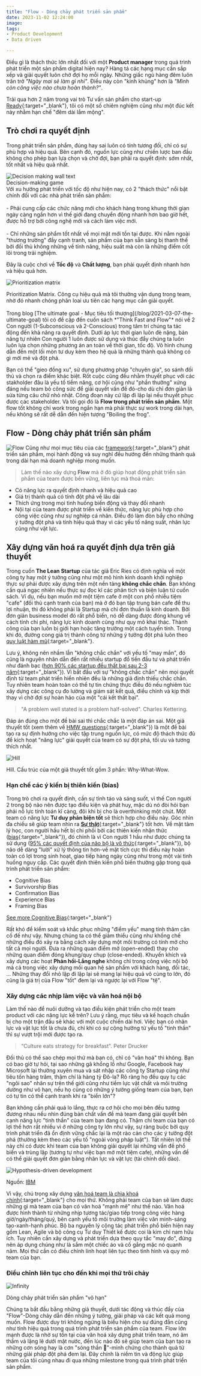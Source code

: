 ```yaml
---
title: "Flow - Dòng chảy phát triển sản phẩm"
date: 2023-11-02 12:24:00
image: 
tags:
- Product Development
- Data driven

---
```


Điều gì là thách thức lớn nhất đối với một **Product manager** trong quá trình phát triển một sản phẩm digital hiện nay? Hàng tá các hạng mục cần sắp xếp và giải quyết luôn chờ đợi họ mỗi ngày. Những giấc ngủ hàng đêm luôn trăn trở *"Ngày mai sẽ làm gì nhỉ"*. Điều này còn "kinh khủng" hơn là *"Mình còn công việc nào chưa hoàn thành?"*.

Trải qua hơn 2 năm trong vai trò Tư vấn sản phẩm cho start-up [Ready](https://ready.io){:target="_blank"}, tôi có một số chiêm nghiệm cũng như một đúc kết này nhằm hạn chế "đêm dài lắm mộng".

## Trò chơi ra quyết định

Trong phát triển sản phẩm, đúng hay sai luôn có tính tương đối, chỉ có sự phù hợp và hiệu quả. Bên cạnh đó, nguồn lực cũng như chiến lược ban đầu không cho phép bạn lựa chọn và chờ đợi, bạn phải ra quyết định: sớm nhất, tốt nhất và hiệu quả nhất.

<div class="side-by-side">
    <div class="toleft">
        <img class="image" src="/assets/img/blog/decision-making.jpg" alt="Decision making wall text">
        <figcaption class="caption">Decision-making game</figcaption>
    </div>
    <div class="toright">
        Với xu hướng phát triển với tốc độ như hiện nay, có 2 "thách thức" nổi bật chính đối với các nhà phát triển sản phẩm:
        <br><br>
        - Phải cung cấp các chức năng mới cho khách hàng trong khung thời gian ngày càng ngắn hơn vì thế giới đang chuyển động nhanh hơn bao giờ hết, được hỗ trợ bởi công nghệ mới và cách làm việc mới.
        <br><br>
        - Chỉ những sản phẩm tốt nhất về mọi mặt mới tồn tại được. Khi nằm ngoài "thương trường" đầy cạnh tranh, sản phẩm của bạn sẵn sàng bị thanh thế bởi đối thủ không những về tính năng, hiệu suất mà còn là những điểm cốt lõi trong trải nghiệm.
    </div>
</div>

Đây là cuộc chơi về **Tốc độ** và **Chất lượng**, bạn phải quyết định nhanh hơn và hiệu quả hơn.

![Prioritization matrix](https://www.ibm.com/design/thinking/static/prioritization-4-197b008afe461550b6e77fb9ace7ddcf.jpg)
<figcaption>Prioritization Matrix. Công cụ hiệu quả mà tôi thường vận dụng trong team, nhờ đó nhanh chóng phân loai ưu tiên các hạng mục cần giải quyết.</figcaption>
<br>
Trong blog [The ultimate goal - Mục tiêu tối thượng](/blog/2021-03-07-the-ultimate-goal) tôi có đề cập đến cuốn sách *"Think Fast and Flow"* nói về 2 Con người (1-Subconscious và 2-Conscious) trong tâm trí chúng ta tác động đến khả năng ra quyết định. Dưới áp lực thời gian luôn đè nặng, bản năng tự nhiên Con người 1 luôn được sử dụng và thúc đẩy chúng ta luôn luôn lựa chọn những phương án an toàn về thời gian, tốc độ. Vô hình chung dẫn đến một lối mòn tư duy kèm theo hệ quả là những thành quả không có gì mới mẻ và đột phá.

Bạn có thể "gieo đồng xu", sử dụng phương pháp "chuyên gia", so sánh đối thủ và chọn ra điểm khác biệt. Rốt cuộc cũng đều nhằm thuyết phục với các stakholder đâu là yếu tố tiềm năng, cơ hội cũng như "phần thưởng" xứng đáng nếu team bỏ công sức để giải quyết vấn đề đó-cho dù chỉ đơn giản là sửa từng câu chữ nhỏ nhặt. Công đoạn này cứ lặp đi lặp lại nếu thuyết phục được các stakeholder. Và tôi gọi đó là **Flow trong phát triển sản phẩm**. Một flow tốt không chỉ work trong ngắn hạn mà phải thực sự work trong dài hạn, nếu không sẽ rất dễ dẫn đến hiện tượng "Boiling the frog".

## Flow - Dòng chảy phát triển sản phẩm
![Flow](/assets/img/under-sea.gif)
Cũng như mọi mục tiêu của các [framework](https://fourweekmba.com/product-development-frameworks/){:target="_blank"} phát triển sản phẩm, mọi hành động và suy nghĩ đều hướng đến những thành quả trong dài hạn mà doanh nghiệp mong muốn.

> Làm thế nào xây dựng **Flow** mà ở đó giúp hoạt động phát triển sản phẩm của team được bền vững, liên tục mà thoả mãn:
- Có năng lực ra quyết định nhanh và hiệu quả cao
- Giá trị thành quả có tính đột phá về lâu dài
- Thích ứng trong mọi tình huống biến động và thay đổi nhanh
- Nội tại của team được phát triển về kiến thức, năng lực phù hợp cho công việc cũng như sự nghiệp cá nhân. Điều đó làm đòn bẩy cho những ý tưởng đột phá và tính hiệu quả thay vì các yếu tố năng suất, nhân lực cũng như vật lực.

## Xây dựng văn hoá ra quyết định dựa trên giả thuyết
Trong cuốn **The Lean Startup** của tác giả Eric Ries có định nghĩa về một công ty hay một ý tưởng cũng như một mô hình kinh doanh khởi nghiệp thực sự phải được xây dựng trên một nền tảng **không chắc chắn**. Bạn không cần quá ngạc nhiên nếu thực sự đọc kĩ các phân tích và biện luận từ cuốn sách. Ví dụ, nếu bạn muốn mở một tiệm cafe ở một con phố nhiều tiệm "cafe" (đối thủ cạnh tranh của bạn) mà ở đó bạn tập trung bán cafe để thu lợi nhuận, thì đó không phải là Startup mà chỉ đơn thuần là kinh doanh. Bởi đơn giản business model đó rất phổ biến, nó dễ dàng được đóng khung về cách tính chi phí, năng lực kinh doanh cũng như quy mô khai thác. Thành công của bạn luôn bị giới hạn hoặc tăng trưởng một cách tuyến tính. Trong khi đó, đường cong giá trị thành công từ những ý tưởng đột phá luôn theo [quy luật hàm mũ](https://inniches.com/startup-studios-research){:target="_blank"}.

Lưu ý, không nên nhầm lẫn "không chắc chắn" với yếu tố "may mắn", đó cũng là nguyên nhân dẫn đến rất nhiều startup đổ tiền đầu tư và phát triển như đánh bạc ([hơn 90% các startup đều thất bại sau 2-3 năm](https://www.failory.com/blog/startup-failure-rate){:target="_blank"}). Vì bắt đầu với sự "không chắc chắn" nên mọi quyết định từ team phát triển hiển nhiên đều là những giả định thiếu chắc chắn. Tuy nhiên team hoàn toàn có thể tự tin chứng thực điều đó nếu nghiêm túc xây dựng các công cụ đo lường và giám sát kết quả, điều chỉnh và kịp thời thay vì chờ đợi sự hoàn hảo của một "cái kết thất bại".

> "A problem well stated is a problem half-solved". Charles Kettering.

Đáp án đúng cho một đề bài sai thì chắc chắc là một đáp án sai. Một giả thuyết tốt (xem thêm về [HMW questions](https://www.nngroup.com/articles/how-might-we-questions/){:target="_blank"}) là một đề bài tạo ra sự định hướng cho việc tập trung nguồn lực, có mức độ thách thức đủ để kích hoạt "năng lực" giải quyết của team có sự đột phá, tối ưu và tương thích nhất.

![Hill](/assets/img/blog/hill.png)
<figcaption>Hill. Cấu trúc của một giả thuyết tốt gồm 3 phần: Why-What-Wow.</figcaption>

### Hạn chế các ý kiến bị thiên kiến (bias)
Trong trò chơi ra quyết định, cần sự tỉnh táo và sáng suốt, vì thế Con người 2 trong bộ não nên được tạo điều kiện và phát huy, mặc dù nó đòi hỏi bạn phải nỗ lực tính toán kĩ càng, đôi khi bị cho là overthinking một chút. Một team có năng lực **Tư duy phản biện tốt** sẽ thích hợp cho điều này. Góc nhìn đa chiều sẽ giúp team nhìn ra [**Sự thật**](https://www.forbes.com/sites/forbescoachescouncil/2016/11/17/why-understanding-other-perspectives-is-a-key-leadership-skill/?sh=be1eda6d2069){:target="_blank"} tốt hơn. Về mặt tâm lý học, con người hầu hết bị chi phối bởi các thiên kiến nhận thức ([bias](https://en.wikipedia.org/wiki/List_of_cognitive_biases){:target="_blank"}), đó chính là vì Con người 1 hầu như được chúng ta sử dụng ([95% các quyết định của não bộ là vô thức](https://hbr.org/2002/06/hidden-minds){:target="_blank"}), bộ não dễ dàng "lười" xử lý thông tin hơn-về mặt tích cực thì điều này hoàn toàn có lợi trong sinh hoạt, giao tiếp hàng ngày cũng như trong một vài tình huống nguy cấp. Các quyết định thiên kiến phổ biến thường gặp trong quá trình phát triển sản phẩm:
- Cognitive Bias
- Survivorship Bias
- Confirmation Bias
- Experience Bias
- Framing Bias


[See more Cognitive Bias](/research/2023-12-13-bias){:target="_blank"}

Rất khó để kiểm soát và khắc phục những "điểm yếu" mang tính thâm căn cố đế như vậy. Nhưng chúng ta có thể giảm thiểu cũng như khống chế những điều đó xảy ra bằng cách xây dựng một môi trường có tính mở cho tất cả mọi người. Đưa ra những quan điểm mở (open-ended) thay cho những quan điểm đóng khung/quy chụp (close-ended). Khuyến khích và xây dựng các hoạt **Phản hồi-Lắng nghe** không chỉ trong công việc nội bộ mà cả trong việc xây dựng mối quan hệ sản phẩm với khách hàng, đối tác, ... Những thay đổi nhỏ lặp đi lặp lại sẽ mang lại hiệu quả vô cùng to lớn, đó cũng là giá trị của Flow "tốt" đem lại và ngược lại với Flow "tệ".

### Xây dựng các nhịp làm việc và văn hoá nội bộ
Làm thế nào để nuôi dưỡng và tạo điều kiện phát triển cho một team product với các năng lực kể trên? Lưu ý rằng, mục tiêu và kế hoạch chuẩn bị cho một trận đấu sẽ khác với một cuộc chiến dài hơi. Việc bạn có nhân lực và vật lực tốt là chưa đủ, chỉ khi có sự cộng hưởng từ yếu tố "tinh thần" thì sự vượt trội mới được tạo ra.

> “Culture eats strategy for breakfast". Peter Drucker

Đối thủ có thể sao chép mọi thứ mà bạn có, chỉ có "văn hoá" thì không. Bạn có bao giờ tự hỏi, tại sao những gã khổng lồ như Google, Facebook hay Microsoft lại thường xuyên mua và sát nhập các công ty Startup cũng như tiêu tốn hàng trăm, thậm chí là hàng tỷ Đô-la? Rõ ràng họ đều quy tụ các "ngôi sao" nhân sự trên thế giới cũng như tiềm lực vật chất và môi trường dường như vô hạn, nếu họ cũng có những ý tưởng giống team của bạn, bạn có tự tin có thể cạnh tranh khi ra "biển lớn"?

Bạn không cần phải quá lo lắng, thực ra cơ hội cho mọi bên đều tương đương nhau nếu nhìn đúng bản chất vấn đề mà team đang giải quyết bên cạnh năng lực "tinh thần" của team bạn đang có. Thậm chí team của bạn có lợi thế hơn rất nhiều vì ở những công ty lớn như vậy, sự ràng buộc bởi quy trình phát triển đã ổn định vững chắc lại là một rào cản cho các ý tưởng đột phá (thường kèm theo các yếu tố "ngoài vòng pháp luật"). Tất nhiên lợi thế này chỉ có được khi team của bạn không giải quyết lại những vấn đề phổ biến và trùng lặp (tương tự như việc bạn mở một tiệm cafe), những vấn đề có thể giải quyết đơn giản bằng nhân lực và vật lực (tài chính dồi dào).

![Hypothesis-driven development](/assets/img/blog/ibm-hypothesis-driven-development.png)
<figcaption>Nguồn: <a href="https://www.ibm.com/garage/method/practices/learn/practice_hypothesis_driven_development/">IBM</a></figcaption>

Vì vậy, chú trọng xây dựng [văn hoá team là chìa khoá chính](https://www.greatplacetowork.ca/en/articles/inertia-product-development-culture-is-key-to-operational-excellence){:target="_blank"} cho mọi thứ. Không phải team của bạn sẽ làm được những gì mà team của bạn có văn hoá "mạnh mẽ" như thế nào. Văn hoá được hình thành từ những nhịp tương tác/giao tiếp trong công việc hàng giờ/ngày/tháng/quý, bên cạnh yếu tố môi trường làm việc văn minh-sáng tạo-xanh-hạnh phúc. Bộ ba nguyên lý cộng tác phát triển phổ biến hiện nay gồm Lean, Agile và bộ công cụ Tư duy Thiết kế được coi là kim chỉ nam hữu ích. Tuy nhiên cần xây dựng và phát triển dựa theo quy tắc "may đo", đừng nên áp dụng chúng như là sắm một chiếc áo và cố gắng mặc nó quanh năm. Mọi thứ cần có điều chỉnh linh hoạt liên tục theo tình hình và quy mô team của bạn. 

### Điều chỉnh liên tục cho đến khi mọi thứ trôi chảy
![Infinity](/assets/img/infinity.png)
<figcaption>Dòng chảy phát triển sản phẩm "vô hạn"</figcaption>

Chúng ta bắt đầu bằng những giả thuyết, dưới tác động và thúc đẩy của "Flow"-Dòng chảy dẫn đến những ý tưởng, giải pháp và các kết quả mong muốn. Flow được duy trì không ngừng là biểu hiện cho sự đúng đắn cũng như tính hiệu quả trong quá trình phát triển sản phẩm của team. Flow lớn mạnh được là nhờ sự tồn tại của văn hoá xây dựng phát triển team, nó âm thầm và lặng lẽ dưới mặt nước, đến lúc nào đó sẽ giúp team của bạn tạo ra những cơn sóng hay là cơn "sóng thần 🌊"-minh chứng cho thành quả từ những giải pháp đột phá đem lại. Đây chính là niềm tin và động lực giúp team của tôi cùng nhau đi qua những milestone trong quá trình phát triển sản phẩm.